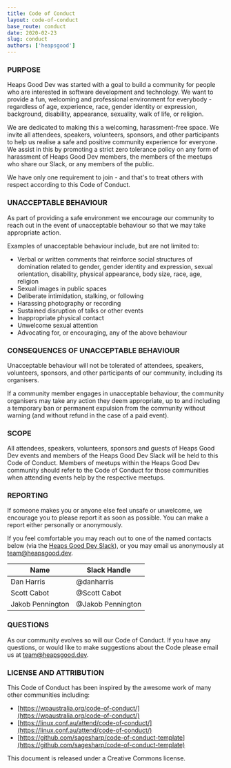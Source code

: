 ```yaml
---
title: Code of Conduct
layout: code-of-conduct
base_route: conduct
date: 2020-02-23
slug: conduct
authors: ['heapsgood']
---
```


### PURPOSE

Heaps Good Dev was started with a goal to build a community for people who are interested in software development and technology. We want to provide a fun, welcoming and professional environment for everybody - regardless of age, experience, race, gender identity or expression, background, disability, appearance, sexuality, walk of life, or religion.

We are dedicated to making this a welcoming, harassment-free space. We invite all attendees, speakers, volunteers, sponsors, and other participants to help us realise a safe and positive community experience for everyone. We assist in this by promoting a strict zero tolerance policy on any form of harassment of Heaps Good Dev members, the members of the meetups who share our Slack, or any members of the public.

We have only one requirement to join - and that's to treat others with respect according to this Code of Conduct.

### UNACCEPTABLE BEHAVIOUR

As part of providing a safe environment we encourage our community to reach out in the event of unacceptable behaviour so that we may take appropriate action.

Examples of unacceptable behaviour include, but are not limited to:

- Verbal or written comments that reinforce social structures of domination related to gender, gender identity and expression, sexual orientation, disability, physical appearance, body size, race, age, religion
- Sexual images in public spaces
- Deliberate intimidation, stalking, or following
- Harassing photography or recording
- Sustained disruption of talks or other events
- Inappropriate physical contact
- Unwelcome sexual attention
- Advocating for, or encouraging, any of the above behaviour

### CONSEQUENCES OF UNACCEPTABLE BEHAVIOUR

Unacceptable behaviour will not be tolerated of attendees, speakers, volunteers, sponsors, and other participants of our community, including its organisers.

If a community member engages in unacceptable behaviour, the community organisers may take any action they deem appropriate, up to and including a temporary ban or permanent expulsion from the community without warning (and without refund in the case of a paid event).

### SCOPE

All attendees, speakers, volunteers, sponsors and guests of Heaps Good Dev events and members of the Heaps Good Dev Slack will be held to this Code of Conduct. Members of meetups within the Heaps Good Dev community should refer to the Code of Conduct for those communities when attending events help by the respective meetups.

### REPORTING

If someone makes you or anyone else feel unsafe or unwelcome, we encourage you to please report it as soon as possible. You can make a report either personally or anonymously.

If you feel comfortable you may reach out to one of the named contacts below (via the [Heaps Good Dev Slack](https://join.slack.com/t/heapsgooddev/shared_invite/enQtNjkxODI4NDc0NzA4LTQ1NzE4ZTkwNjAyODAzYzA5NDBlNDc5OTQ4ODc2ZWJiNzU0MzAyODg0ZTJjMTA0YWM2ZDEzZjM4NjIyMDY3OGY)), or you may email us anonymously at [team@heapsgood.dev](mailto:team@heapsgood.dev).

| Name             | Slack Handle      |
| ---------------- | ----------------- |
| Dan Harris       | @danharris        |
| Scott Cabot      | @Scott Cabot      |
| Jakob Pennington | @Jakob Pennington |

### QUESTIONS

As our community evolves so will our Code of Conduct. If you have any questions, or would like to make suggestions about the Code please email us at [team@heapsgood.dev](mailto:team@heapsgood.dev).

### LICENSE AND ATTRIBUTION

This Code of Conduct has been inspired by the awesome work of many other communities including:

- [https://wpaustralia.org/code-of-conduct/](https://wpaustralia.org/code-of-conduct/)
- [https://linux.conf.au/attend/code-of-conduct/](https://linux.conf.au/attend/code-of-conduct/)
- [https://github.com/sagesharp/code-of-conduct-template](https://github.com/sagesharp/code-of-conduct-template)

This document is released under a Creative Commons license.

